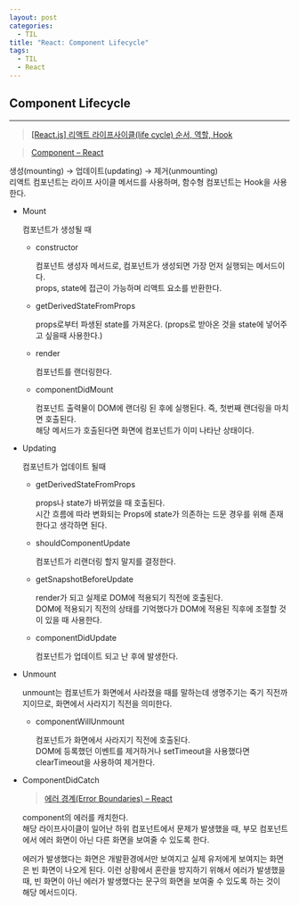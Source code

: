 ```yaml
---
layout: post
categories:
  - TIL
title: "React: Component Lifecycle"
tags:
  - TIL
  - React
---
```


## __Component Lifecycle__
---

> [[React.js] 리액트 라이프사이클(life cycle) 순서, 역할, Hook](https://velog.io/@minbr0ther/React.js-리액트-라이프사이클life-cycle-순서-역할)  

> [Component – React](https://react.dev/reference/react/Component)

생성(mounting) → 업데이트(updating) → 제거(unmounting)  
리액트 컴포넌트는 라이프 사이클 메서드를 사용하며, 함수형 컴포넌트는 Hook을 사용한다.

- Mount
    
  컴포넌트가 생성될 때
  
  - constructor
    
    컴포넌트 생성자 메서드로, 컴포넌트가 생성되면 가장 먼저 실행되는 메서드이다.   
    props, state에 접근이 가능하며 리액트 요소를 반환한다.
      
  - getDerivedStateFromProps
    
    props로부터 파생된 state를 가져온다. (props로 받아온 것을 state에 넣어주고 싶을때 사용한다.)
      
  - render
    
    컴포넌트를 랜더링한다.
      
  - componentDidMount
      
    컴포넌트 출력물이 DOM에 랜더링 된 후에 실행된다. 즉, 첫번째 랜더링을 마치면 호출된다.   
    해당 메서드가 호출된다면 화면에 컴포넌트가 이미 나타난 상태이다.
      
- Updating
  
  컴포넌트가 업데이트 될때
  
  - getDerivedStateFromProps
    
    props나 state가 바뀌었을 때 호출된다.  
    시간 흐름에 따라 변화되는 Props에 state가 의존하는 드문 경우를 위해 존재한다고 생각하면 된다.
      
  - shouldComponentUpdate
    
    컴포넌트가 리랜더링 할지 말지를 결정한다.
      
  - getSnapshotBeforeUpdate
    
    render가 되고 실제로 DOM에 적용되기 직전에 호출된다.  
    DOM에 적용되기 직전의 상태를 기억했다가 DOM에 적용된 직후에 조절할 것이 있을 때 사용한다.
      
  - componentDidUpdate
    
    컴포넌트가 업데이트 되고 난 후에 발생한다.
      
- Unmount
  
  unmount는 컴포넌트가 화면에서 사라졌을 때를 말하는데 생명주기는 죽기 직전까지이므로, 화면에서 사라지기 직전을 의미한다.
  
  - componentWillUnmount
      
    컴포넌트가 화면에서 사라지기 직전에 호출된다.  
    DOM에 등록했던 이벤트를 제거하거나 setTimeout을 사용했다면 clearTimeout을 사용하여 제거한다.
    
- ComponentDidCatch
    
  > [에러 경계(Error Boundaries) – React](https://ko.reactjs.org/docs/error-boundaries.html)
  
  component의 에러를 캐치한다.  
  해당 라이프사이클이 일어난 하위 컴포넌트에서 문제가 발생했을 때, 부모 컴포넌트에서 에러 화면이 아닌 다른 화면을 보여줄 수 있도록 한다.
  
  에러가 발생했다는 화면은 개발환경에서만 보여지고 실제 유저에게 보여지는 화면은 빈 화면이 나오게 된다. 이런 상황에서 혼란을 방지하기 위해서 에러가 발생했을 때, 빈 화면이 아닌 에러가 발생했다는 문구의 화면을 보여줄 수 있도록 하는 것이 해당 메서드이다.